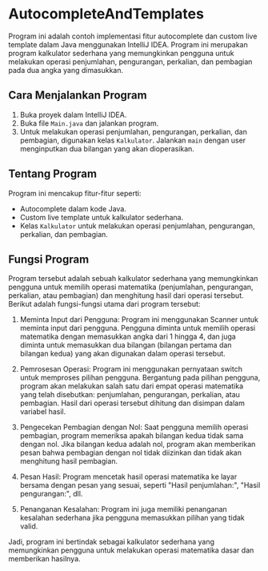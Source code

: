 # AutocompleteAndTemplates

Program ini adalah contoh implementasi fitur autocomplete dan custom live template dalam Java menggunakan IntelliJ IDEA. Program ini merupakan program kalkulator sederhana yang memungkinkan pengguna untuk melakukan operasi penjumlahan, pengurangan, perkalian, dan pembagian pada dua angka yang dimasukkan.

## Cara Menjalankan Program

1. Buka proyek dalam IntelliJ IDEA.
2. Buka file `Main.java` dan jalankan program.
3. Untuk melakukan operasi penjumlahan, pengurangan, perkalian, dan pembagian, digunakan kelas `Kalkulator`. Jalankan `main` dengan user menginputkan dua bilangan yang akan dioperasikan.

## Tentang Program

Program ini mencakup fitur-fitur seperti:

- Autocomplete dalam kode Java.
- Custom live template untuk kalkulator sederhana.
- Kelas `Kalkulator` untuk melakukan operasi penjumlahan, pengurangan, perkalian, dan pembagian.

## Fungsi Program

Program tersebut adalah sebuah kalkulator sederhana yang memungkinkan pengguna untuk memilih operasi matematika (penjumlahan, pengurangan, perkalian, atau pembagian) dan menghitung hasil dari operasi tersebut. Berikut adalah fungsi-fungsi utama dari program tersebut:

1. Meminta Input dari Pengguna: Program ini menggunakan Scanner untuk meminta input dari pengguna. Pengguna diminta untuk memilih operasi matematika dengan memasukkan angka dari 1 hingga 4, dan juga diminta untuk memasukkan dua bilangan (bilangan pertama dan bilangan kedua) yang akan digunakan dalam operasi tersebut.

2. Pemrosesan Operasi: Program ini menggunakan pernyataan switch untuk memproses pilihan pengguna. Bergantung pada pilihan pengguna, program akan melakukan salah satu dari empat operasi matematika yang telah disebutkan: penjumlahan, pengurangan, perkalian, atau pembagian. Hasil dari operasi tersebut dihitung dan disimpan dalam variabel hasil.

3. Pengecekan Pembagian dengan Nol: Saat pengguna memilih operasi pembagian, program memeriksa apakah bilangan kedua tidak sama dengan nol. Jika bilangan kedua adalah nol, program akan memberikan pesan bahwa pembagian dengan nol tidak diizinkan dan tidak akan menghitung hasil pembagian.

4. Pesan Hasil: Program mencetak hasil operasi matematika ke layar bersama dengan pesan yang sesuai, seperti "Hasil penjumlahan:", "Hasil pengurangan:", dll.

5. Penanganan Kesalahan: Program ini juga memiliki penanganan kesalahan sederhana jika pengguna memasukkan pilihan yang tidak valid.

Jadi, program ini bertindak sebagai kalkulator sederhana yang memungkinkan pengguna untuk melakukan operasi matematika dasar dan memberikan hasilnya.

